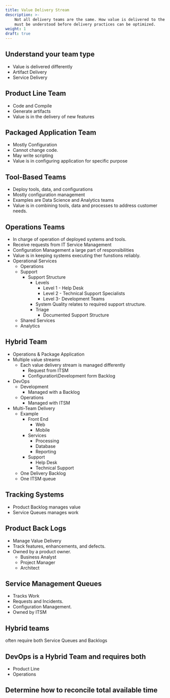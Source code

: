 ```yaml
---
title: Value Delivery Stream
description: >-
    Not all delivery teams are the same. How value is delivered to the customer 
    must be understood before delivery practices can be optimized.
weight: 1
draft: true
---
```


## Understand your team type
- Value is delivered differently
- Artifact Delivery
- Service Delivery
## Product Line Team
- Code and Compile
- Generate artifacts
- Value is in the delivery of new features
## Packaged Application Team
- Mostly Configuration
- Cannot change code.
- May write scripting
- Value is in configuring application for specific purpose
## Tool-Based Teams
- Deploy tools, data, and configurations
- Mostly configuration management
- Examples are Data Science and Analytics teams
- Value is in combining tools, data and processes to address customer needs.
## Operations Teams
- In charge of operation of deployed systems and tools.
- Receive requests from IT Service Management
- Configuration Management a large part of responsibilities
- Value is in keeping systems executing ther funstions reliably.
- Operational Services
    - Operations
    - Support
        - Support Structure
            - Levels
                - Level 1 - Help Desk
                - Level 2 - Technical Support Specialists
                - Level 3- Development Teams
            - System Quality relates to required support structure.
            - Triage
                - Documented Support Structure
    - Shared Services
    - Analytics
## Hybrid Team
- Operations & Package Application
- Multiple value streams
    - Each value delivery stream is managed differently
        - Request from ITSM
        - Configuration\Development form Backlog
- DevOps
    - Development
        - Managed with a Backlog
    - Operations
        - Managed with ITSM
- Multi-Team Delivery
    - Example
        - Front End
            - Web
            - Mobile
        - Services
            - Processing
            - Database
            - Reporting
        - Support
            - Help Desk
            - Technical Support
    - One Delivery Backlog
    - One ITSM queue
## Tracking Systems
- Product Backlog manages value
- Service Queues manages work
## Product Back Logs
- Manage Value Delivery
- Track features, enhancements, and defects.
- Owned by a product owner.
    - Business Analyst
    - Project Manager
    - Architect
## Service Management Queues
- Tracks Work
- Requests and Incidents.
- Configuration Management.
- Owned by ITSM
## Hybrid teams 
often require both Service Queues and Backlogs
## DevOps is a Hybrid Team and requires both
- Product Line
- Operations
## Determine how to reconcile total available time
